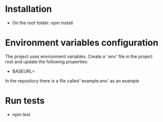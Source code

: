 # Installation
- On the root folder: npm install

# Environment variables configuration
The project uses environment variables. Create a '.env' file in the project root and update the following properties:
- BASEURL=

In the repository there is a file called 'example.env' as an example

# Run tests
- npm test
